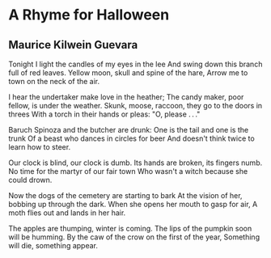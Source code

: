 # A Rhyme for Halloween
## Maurice Kilwein Guevara
Tonight I light the candles of my eyes in the lee
And swing down this branch full of red leaves.
Yellow moon, skull and spine of the hare,
Arrow me to town on the neck of the air.

I hear the undertaker make love in the heather;
The candy maker, poor fellow, is under the weather.
Skunk, moose, raccoon, they go to the doors in threes
With a torch in their hands or pleas: "O, please . . ."

Baruch Spinoza and the butcher are drunk:
One is the tail and one is the trunk
Of a beast who dances in circles for beer
And doesn't think twice to learn how to steer.

Our clock is blind, our clock is dumb.
Its hands are broken, its fingers numb.
No time for the martyr of our fair town
Who wasn't a witch because she could drown.

Now the dogs of the cemetery are starting to bark
At the vision of her, bobbing up through the dark.
When she opens her mouth to gasp for air,
A moth flies out and lands in her hair.

The apples are thumping, winter is coming.
The lips of the pumpkin soon will be humming.
By the caw of the crow on the first of the year,
Something will die, something appear.